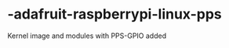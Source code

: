 -adafruit-raspberrypi-linux-pps
===============================

Kernel image and modules with PPS-GPIO added